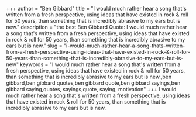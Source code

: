+++
author = "Ben Gibbard"
title = "I would much rather hear a song that's written from a fresh perspective, using ideas that have existed in rock & roll for 50 years, than something that is incredibly abrasive to my ears but is new."
description = "the best Ben Gibbard Quote: I would much rather hear a song that's written from a fresh perspective, using ideas that have existed in rock & roll for 50 years, than something that is incredibly abrasive to my ears but is new."
slug = "i-would-much-rather-hear-a-song-thats-written-from-a-fresh-perspective-using-ideas-that-have-existed-in-rock-&-roll-for-50-years-than-something-that-is-incredibly-abrasive-to-my-ears-but-is-new"
keywords = "I would much rather hear a song that's written from a fresh perspective, using ideas that have existed in rock & roll for 50 years, than something that is incredibly abrasive to my ears but is new.,ben gibbard,ben gibbard quotes,ben gibbard quote,ben gibbard sayings,ben gibbard saying,quotes, sayings,quote, saying, motivation"
+++
I would much rather hear a song that's written from a fresh perspective, using ideas that have existed in rock & roll for 50 years, than something that is incredibly abrasive to my ears but is new.
